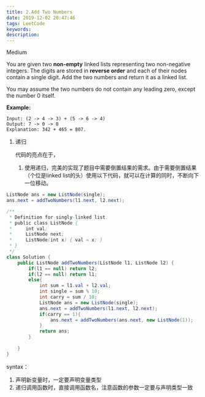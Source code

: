 ```yaml
---
title: 2.Add Two Numbers
date: 2019-12-02 20:47:46
tags: LeetCode
keywords:
description:
---
```


Medium

You are given two **non-empty** linked lists representing two non-negative integers. The digits are stored in **reverse order** and each of their nodes contain a single digit. Add the two numbers and return it as a linked list.

You may assume the two numbers do not contain any leading zero, except the number 0 itself.

**Example:**

```
Input: (2 -> 4 -> 3) + (5 -> 6 -> 4)
Output: 7 -> 0 -> 8
Explanation: 342 + 465 = 807.
```

<!--more-->

1. 递归

   代码的亮点在于，

   1. 使用递归，完美的实现了题目中需要倒置结果的需求。由于需要倒置结果（个位是linked list的头）使用以下代码，就可以在计算的同时，不断向下一位移动。

```java
ListNode ans = new ListNode(single);
ans.next = addTwoNumbers(l1.next, l2.next);
```



```java
/**
 * Definition for singly-linked list.
 * public class ListNode {
 *     int val;
 *     ListNode next;
 *     ListNode(int x) { val = x; }
 * }
 */
class Solution {
    public ListNode addTwoNumbers(ListNode l1, ListNode l2) {
        if(l1 == null) return l2;
        if(l2 == null) return l1;
        else{
            int sum = l1.val + l2.val;
            int single = sum % 10;
            int carry = sum / 10;
            ListNode ans = new ListNode(single);
            ans.next = addTwoNumbers(l1.next, l2.next);
            if(carry == 1){
                ans.next = addTwoNumbers(ans.next, new ListNode(1));
            }
            return ans;
        }
        
    }
}
```

syntax：

1. 声明新变量时，一定要声明变量类型
2. 递归调用函数时，直接调用函数名，注意函数的参数一定要与声明类型一致
